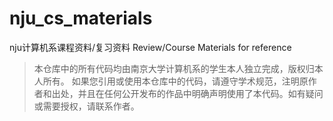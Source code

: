 # nju_cs_materials
nju计算机系课程资料/复习资料 Review/Course Materials for reference
> 本仓库中的所有代码均由南京大学计算机系的学生本人独立完成，版权归本人所有。
> 如果您引用或使用本仓库中的代码，请遵守学术规范，注明原作者和出处，并且在任何公开发布的作品中明确声明使用了本代码。如有疑问或需要授权，请联系作者。
